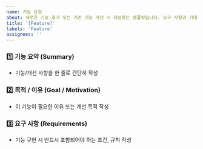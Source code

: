 ```yaml
---
name: 기능 요청
about: 새로운 기능 추가 또는 기존 기능 개선 시 작성하는 템플릿입니다. 요구 사항과 기대 동작을 반드시 포함해주세요.
title: '[Feature]'
labels: 'Feature'
assignees: ''
---
```


### 1️⃣ 기능 요약 (Summary)

- 기능/개선 사항을 한 줄로 간단히 작성

### 2️⃣ 목적 / 이유 (Goal / Motivation)

- 이 기능이 필요한 이유 또는 개선 목적 작성

### 3️⃣ 요구 사항 (Requirements)

- 기능 구현 시 반드시 포함되어야 하는 조건, 규칙 작성
